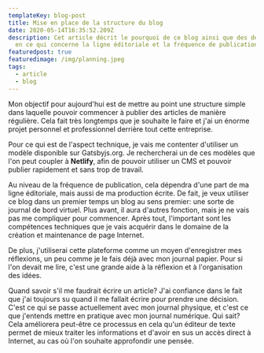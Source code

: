 ```yaml
---
templateKey: blog-post
title: Mise en place de la structure du blog
date: 2020-05-14T16:35:52.209Z
description: Cet article décrit le pourquoi de ce blog ainsi que des décisions
  en ce qui concerne la ligne éditoriale et la fréquence de publication.
featuredpost: true
featuredimage: /img/planning.jpeg
tags:
  - article
  - blog
---
```

Mon objectif pour aujourd'hui est de mettre au point une structure simple dans laquelle pouvoir commencer à publier des articles de manière régulière. Cela fait très longtemps que je souhaite le faire et j'ai un énorme projet personnel et professionnel derrière tout cette entreprise.

Pour ce qui est de l'aspect technique, je vais me contenter d'utiliser un modèle disponible sur Gatsbyjs.org. Je rechercherai un de ces modèles que l'on peut coupler à **Netlify**, afin de pouvoir utiliser un CMS et pouvoir publier rapidement et sans trop de travail.

Au niveau de la fréquence de publication, cela dépendra d'une part de ma ligne éditoriale, mais aussi de ma production écrite. De fait, je veux utiliser ce blog dans un premier temps un blog au sens premier: une sorte de journal de bord virtuel. Plus avant, il aura d'autres fonction, mais je ne vais pas me compliquer pour commencer. Après tout, l'important sont les compétences techniques que je vais acquérir dans le domaine de la création et maintenance de page Internet.

De plus, j'utiliserai cette plateforme comme un moyen d'enregistrer mes réflexions, un peu comme je le fais déjà avec mon journal papier. Pour si l'on devait me lire, c'est une grande aide à la réflexion et à l'organisation des idées.

Quand savoir s'il me faudrait écrire un article? J'ai confiance dans le fait que j'ai toujours su quand il me fallait écrire pour prendre une décision. C'est ce qui se passe actuellement avec mon journal physique, et c'est ce que j'entends mettre en pratique avec mon journal numérique. Qui sait? Cela améliorera peut-être ce processus en cela qu'un éditeur de texte permet de mieux traiter les informations et d'avoir en sus un accès direct à Internet, au cas où l'on souhaite approfondir une pensée.